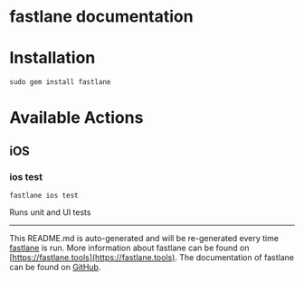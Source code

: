 fastlane documentation
================
# Installation
```
sudo gem install fastlane
```
# Available Actions
## iOS
### ios test
```
fastlane ios test
```
Runs unit and UI tests

----

This README.md is auto-generated and will be re-generated every time [fastlane](https://fastlane.tools) is run.
More information about fastlane can be found on [https://fastlane.tools](https://fastlane.tools).
The documentation of fastlane can be found on [GitHub](https://github.com/fastlane/fastlane/tree/master/fastlane).
